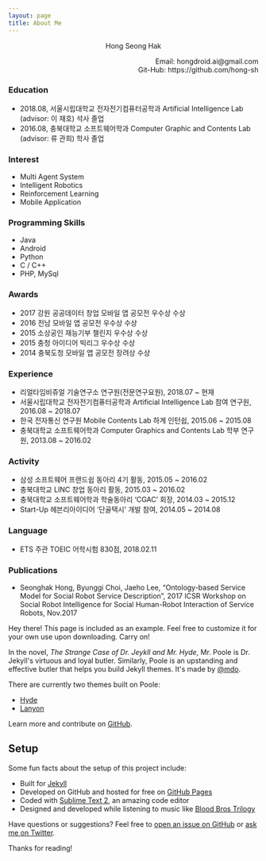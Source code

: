 ```yaml
---
layout: page
title: About Me
---
```


<p class="message" style="text-align:center"> Hong Seong Hak</p>
<p style="text-align:right; font-size:14px">Email: hongdroid.ai@gmail.com
<br>Git-Hub: https://github.com/hong-sh</p>

### Education
* 2018.08, 서울시립대학교 전자전기컴퓨터공학과 Artificial Intelligence Lab (advisor: 이 재호) 석사 졸업 
* 2016.08, 충북대학교 소프트웨어학과 Computer Graphic and Contents Lab (advisor: 류 관희) 학사 졸업 

### Interest
* Multi Agent System
* Intelligent Robotics
* Reinforcement Learning
* Mobile Application

### Programming Skills  
* Java 
* Android 
* Python
* C / C++
* PHP, MySql  
 
### Awards 
* 2017 강원 공공데이터 창업 모바일 앱 공모전 우수상 수상 
* 2016 전남 모바일 앱 공모전 우수상 수상
* 2015 소상공인 재능기부 챌린지 우수상 수상 
* 2015 충청 아이디어 빅리그 우수상 수상 
* 2014 충북도청 모바일 앱 공모전 장려상 수상 

### Experience 
* 리얼타임비쥬얼 기술연구소 연구원(전문연구요원), 2018.07 ~ 현재 
* 서울시립대학교 전자전기컴퓨터공학과 Artificial Intelligence Lab 참여 연구원, 2016.08 ~ 2018.07
* 한국 전자통신 연구원 Mobile Contents Lab 하계 인턴쉽, 2015.06 ~ 2015.08 
* 충북대학교 소프트웨어학과 Computer Graphics and Contents Lab 학부 연구원, 2013.08 ~ 2016.02 

### Activity 
* 삼성 소프트웨어 프랜드쉽 동아리 4기 활동, 2015.05 ~ 2016.02 
* 충북대학교 LINC 창업 동아리 활동, 2015.03 ~ 2016.02 
* 충북대학교 소프트웨어학과 학술동아리 ‘CGAC’ 회장, 2014.03 ~ 2015.12 
* Start-Up 헤븐리아이디어 ‘단골택시’ 개발 참여, 2014.05 ~ 2014.08 
 
### Language 
* ETS 주관 TOEIC 어학시험 830점, 2018.02.11 
 
### Publications 
* Seonghak Hong, Byunggi Choi, Jaeho Lee, “Ontology-based Service Model for Social Robot Service Description”, 2017 ICSR Workshop on Social Robot Intelligence for Social Human-Robot Interaction of Service Robots, Nov.2017 

<p class="message">
  Hey there! This page is included as an example. Feel free to customize it for your own use upon downloading. Carry on!
</p>

In the novel, *The Strange Case of Dr. Jeykll and Mr. Hyde*, Mr. Poole is Dr. Jekyll's virtuous and loyal butler. Similarly, Poole is an upstanding and effective butler that helps you build Jekyll themes. It's made by [@mdo](https://twitter.com/mdo).

There are currently two themes built on Poole:

* [Hyde](http://hyde.getpoole.com)
* [Lanyon](http://lanyon.getpoole.com)

Learn more and contribute on [GitHub](https://github.com/poole).

## Setup

Some fun facts about the setup of this project include:

* Built for [Jekyll](http://jekyllrb.com)
* Developed on GitHub and hosted for free on [GitHub Pages](https://pages.github.com)
* Coded with [Sublime Text 2](http://sublimetext.com), an amazing code editor
* Designed and developed while listening to music like [Blood Bros Trilogy](https://soundcloud.com/maddecent/sets/blood-bros-series)

Have questions or suggestions? Feel free to [open an issue on GitHub](https://github.com/poole/issues/new) or [ask me on Twitter](https://twitter.com/mdo).

Thanks for reading!
